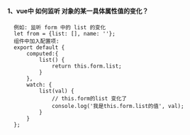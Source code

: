 #### 1、vue中 如何监听 对象的某一具体属性值的变化？
      例如: 监听 form 中的 list 的变化
      let from = {list: [], name: ''};
      组件中加入配置项:
      export default {
          computed:{
              list() {
                  return this.form.list;
              }
          },
          watch: {
              list(val) {
                  // this.form的list 变化了
                  console.log('我是this.form.list的值', val);
              }
          }
      };

